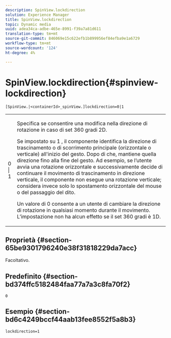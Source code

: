 ```yaml
---
description: SpinView.lockdirection
solution: Experience Manager
title: SpinView.lockdirection
topic: Dynamic media
uuid: adea34ca-adbe-465e-8991-f39a7a81d611
translation-type: tm+mt
source-git-commit: 846069e15c622efb1b899956ef84efba9e1a6729
workflow-type: tm+mt
source-wordcount: '124'
ht-degree: 4%

---
```



# SpinView.lockdirection{#spinview-lockdirection}

`[SpinView.|<containerId>_spinView.]lockdirection=0|1`

<table id="table_18D47E7C6A2D4D68B94225CB621D5F7C"> 
 <tbody> 
  <tr> 
   <td colname="col1"> <p> <span class="codeph"> 0 | 1 </span> </p> </td> 
   <td colname="col2"> <p> Specifica se consentire una modifica nella direzione di rotazione in caso di set 360 gradi 2D. </p> <p>Se impostato su <span class="codeph"> 1 </span>, il componente identifica la direzione di trascinamento o di scorrimento principale (orizzontale o verticale) all'inizio del gesto. Dopo di che, mantiene quella direzione fino alla fine del gesto. Ad esempio, se l’utente avvia una rotazione orizzontale e successivamente decide di continuare il movimento di trascinamento in direzione verticale, il componente non esegue una rotazione verticale; considera invece solo lo spostamento orizzontale del mouse o del passaggio del dito. </p> <p>Un valore di <span class="codeph"> 0 </span> consente a un utente di cambiare la direzione di rotazione in qualsiasi momento durante il movimento. L’impostazione non ha alcun effetto se il set 360 gradi è 1D. </p> </td> 
  </tr> 
 </tbody> 
</table>

## Proprietà {#section-65be9301796240e38f31818229da7acc}

Facoltativo.

## Predefinito {#section-bd374ffc5182484faa77a7a3c8fa70f2}

`0`

## Esempio {#section-bd6c4249bccf44aab13fee8552f5a8b3}

`lockdirection=1`
